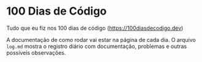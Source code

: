 # 100 Dias de Código
Tudo que eu fiz nos 100 dias de código (https://100diasdecodigo.dev)

A documentação de como rodar vai estar na página de cada dia. O arquivo ```log.md``` mostra o registro diário com documentação, problemas e outras possíveis observações.
